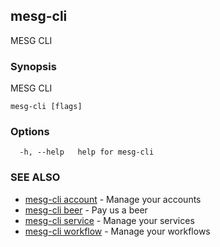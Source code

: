 ## mesg-cli

MESG CLI

### Synopsis

MESG CLI

```
mesg-cli [flags]
```

### Options

```
  -h, --help   help for mesg-cli
```

### SEE ALSO

* [mesg-cli account](mesg-cli_account.md)	 - Manage your accounts
* [mesg-cli beer](mesg-cli_beer.md)	 - Pay us a beer
* [mesg-cli service](mesg-cli_service.md)	 - Manage your services
* [mesg-cli workflow](mesg-cli_workflow.md)	 - Manage your workflows

